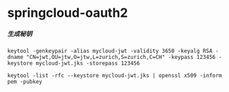 # springcloud-oauth2

##### 生成秘钥

````shell
keytool -genkeypair -alias mycloud-jwt -validity 3650 -keyalg RSA -dname "CN=jwt,OU=jtw,O=jtw,L=zurich,S=zurich,C=CH" -keypass 123456 -keystore mycloud-jwt.jks -storepass 123456
````

````shell
keytool -list -rfc --keystore mycloud-jwt.jks | openssl x509 -inform pem -pubkey
````

